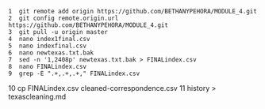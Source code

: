     1  git remote add origin https://github.com/BETHANYPEHORA/MODULE_4.git
    2  git config remote.origin.url https://github.com/BETHANYPEHORA/MODULE_4.git
    3  git pull -u origin master
    4  nano index1final.csv
    5  nano indexfinal.csv
    6  nano newtexas.txt.bak
    7  sed -n '1,2408p' newtexas.txt.bak > FINALindex.csv
    8  nano FINALindex.csv
    9  grep -E ".+,.+,.+," FINALindex.csv
   10  cp FINALindex.csv cleaned-correspondence.csv
   11  history > texascleaning.md
